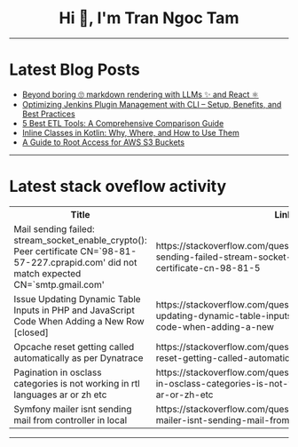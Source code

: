 <h1 align="center">Hi 👋, I'm Tran Ngoc Tam</h1>

---

# Latest Blog Posts 
<!-- BLOG-POST-LIST:START -->
- [Beyond boring 🙄 markdown rendering with LLMs ✨ and React ⚛️](https://dev.to/fibonacid/beyond-boring-markdown-rendering-with-llms-and-react-2gb3)
- [Optimizing Jenkins Plugin Management with CLI – Setup, Benefits, and Best Practices](https://dev.to/favxlaw/optimizing-jenkins-plugin-management-with-cli-setup-benefits-and-best-practices-3ej0)
- [5 Best ETL Tools: A Comprehensive Comparison Guide](https://dev.to/techsourabh/5-best-etl-tools-a-comprehensive-comparison-guide-534b)
- [Inline Classes in Kotlin: Why, Where, and How to Use Them](https://dev.to/1noshishi/inline-classes-in-kotlin-why-where-and-how-to-use-them-1cg8)
- [A Guide to Root Access for AWS S3 Buckets](https://dev.to/taiwo_opeoluwa_c6c1a34b00/a-guide-to-root-access-for-aws-s3-buckets-pf1)
<!-- BLOG-POST-LIST:END -->

---

# Latest stack oveflow activity
<table>
  <tr><th>Title</th><th>Link</th></tr>
  <!-- STACKOVERFLOW:START --><tr><td>Mail sending failed: stream_socket_enable_crypto&lpar;&rpar;: Peer certificate CN=`98-81-57-227.cprapid.com&#39; did not match expected CN=`smtp.gmail.com&#39;</td><td>https://stackoverflow.com/questions/79132360/mail-sending-failed-stream-socket-enable-crypto-peer-certificate-cn-98-81-5</td></tr><tr><td>Issue Updating Dynamic Table Inputs in PHP and JavaScript Code When Adding a New Row [closed]</td><td>https://stackoverflow.com/questions/79132350/issue-updating-dynamic-table-inputs-in-php-and-javascript-code-when-adding-a-new</td></tr><tr><td>Opcache reset getting called automatically as per Dynatrace</td><td>https://stackoverflow.com/questions/79131959/opcache-reset-getting-called-automatically-as-per-dynatrace</td></tr><tr><td>Pagination in osclass categories is not working in rtl languages ar or zh etc</td><td>https://stackoverflow.com/questions/79131955/pagination-in-osclass-categories-is-not-working-in-rtl-languages-ar-or-zh-etc</td></tr><tr><td>Symfony mailer isnt sending mail from controller in local</td><td>https://stackoverflow.com/questions/79131860/symfony-mailer-isnt-sending-mail-from-controller-in-local</td></tr><!-- STACKOVERFLOW:END -->
</table>

---


